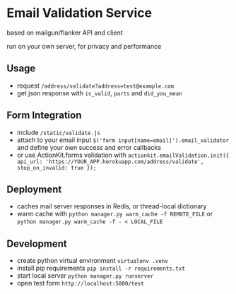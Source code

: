 # Email Validation Service
based on mailgun/flanker API and client

run on your own server, for privacy and performance

## Usage
- request `/address/validate?address=test@example.com`
- get json response with `is_valid`, `parts` and `did_you_mean`

## Form Integration
- include `/static/validate.js`
- attach to your email input `$('form input[name=email]').email_validator` and define your own success and error callbacks
- or use ActionKit.forms validation with ```actionkit.emailValidation.init({
    api_url: 'https://YOUR_APP.herokuapp.com/address/validate',
    stop_on_invalid: true
});```

## Deployment
- caches mail server responses in Redis, or thread-local dictionary
- warm cache with `python manager.py warm_cache -f REMOTE_FILE` or `python manager.py warm_cache -f - < LOCAL_FILE`

## Development
- create python virtual environment `virtualenv .venv`    
- install pip requirements `pip install -r requirements.txt`
- start local server `python manager.py runserver`
- open test form `http://localhost:5000/test`